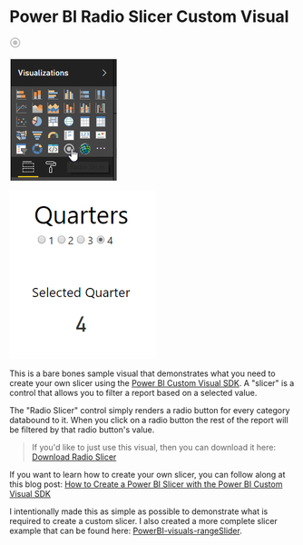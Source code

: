 # Power BI Radio Slicer Custom Visual

![](radioSlicer/assets/icon.png)

![](assets/vizpane.png)

![](assets/reportview.png)

This is a bare bones sample visual that demonstrates what you need to create your own slicer using the [Power BI Custom Visual SDK](https://github.com/Microsoft/PowerBI-visuals-tools).  A "slicer" is a control that allows you to filter a report based on a selected value.

The "Radio Slicer" control simply renders a radio button for every category databound to it. When you click on a radio button the rest of the report will be filtered by that radio button's value.

> If you'd like to just use this visual, then you can download it here: [Download Radio Slicer](https://github.com/jonbgallant/PowerBI-visuals-radioSlicer/raw/master/radioSlicer/dist/radioSlicer.pbiviz)

If you want to learn how to create your own slicer, you can follow along at this blog post: [How to Create a Power BI Slicer with the Power BI Custom Visual SDK](http://blog.jongallant.com/powerbi-custom-slicer)

I intentionally made this as simple as possible to demonstrate what is required to create a custom slicer. I also created a more complete slicer example that can be found here: [PowerBI-visuals-rangeSlider](https://github.com/jonbgallant/PowerBI-visuals-rangeSlider).
